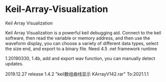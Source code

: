 # Keil-Array-Visualization
Keil Array Visualization

Keil Array Visualization is a powerful keil debugging aid. 
Connect to the keil software, then read the variable or memory address, and then use the waveform display, you can choose a variety of different data types, select the size end, and export to a binary file.
Need 4.5 .net framework runtime

1.20190330, 1.4b, add and export wav function, you can manually detect updates.
 

2019.12.27 release 1.4.2  "keil数组曲线显示 KArrayV142.rar" To:2021.1.1
 

